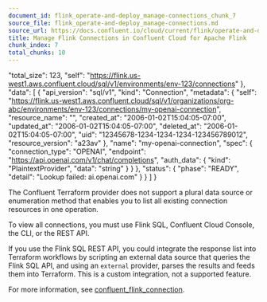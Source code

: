 ```yaml
---
document_id: flink_operate-and-deploy_manage-connections_chunk_7
source_file: flink_operate-and-deploy_manage-connections.md
source_url: https://docs.confluent.io/cloud/current/flink/operate-and-deploy/manage-connections.html
title: Manage Flink Connections in Confluent Cloud for Apache Flink
chunk_index: 7
total_chunks: 10
---
```


"total_size": 123,
        "self": "https://flink.us-west1.aws.confluent.cloud/sql/v1/environments/env-123/connections"
      },
      "data": [
        {
          "api_version": "sql/v1",
          "kind": "Connection",
          "metadata": {
            "self": "https://flink.us-west1.aws.confluent.cloud/sql/v1/organizations/org-abc/environments/env-123/connections/my-openai-connection",
            "resource_name": "",
            "created_at": "2006-01-02T15:04:05-07:00",
            "updated_at": "2006-01-02T15:04:05-07:00",
            "deleted_at": "2006-01-02T15:04:05-07:00",
            "uid": "12345678-1234-1234-1234-123456789012",
            "resource_version": "a23av"
          },
          "name": "my-openai-connection",
          "spec": {
            "connection_type": "OPENAI",
            "endpoint": "https://api.openai.com/v1/chat/completions",
            "auth_data": {
              "kind": "PlaintextProvider",
              "data": "string"
            }
         }
       },
       "status": {
         "phase": "READY",
         "detail": "Lookup failed: ai.openai.com"
          }
        }
      ]
    }

The Confluent Terraform provider does not support a plural data source or enumeration method that enables you to list all existing connection resources in one operation.

To view all connections, you must use Flink SQL, Confluent Cloud Console, the CLI, or the REST API.

If you use the Flink SQL REST API, you could integrate the response list into Terraform workflows by scripting an external data source that queries the Flink SQL API, and using an `external` provider, parses the results and feeds them into Terraform. This is a custom integration, not a supported feature.

For more information, see [confluent_flink_connection](https://registry.terraform.io/providers/confluentinc/confluent/latest/docs/data-sources/confluent_flink_connection).
